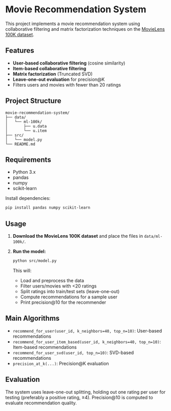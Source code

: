 # Movie Recommendation System

This project implements a movie recommendation system using collaborative filtering and matrix factorization techniques on the [MovieLens 100K dataset](https://grouplens.org/datasets/movielens/100k/).

## Features

- **User-based collaborative filtering** (cosine similarity)
- **Item-based collaborative filtering**
- **Matrix factorization** (Truncated SVD)
- **Leave-one-out evaluation** for precision@K
- Filters users and movies with fewer than 20 ratings

## Project Structure

```
movie-recommendation-system/
├── data/
│   └── ml-100k/
│       ├── u.data
│       └── u.item
├── src/
│   └── model.py
└── README.md
```

## Requirements

- Python 3.x
- pandas
- numpy
- scikit-learn

Install dependencies:

```sh
pip install pandas numpy scikit-learn
```

## Usage

1. **Download the MovieLens 100K dataset** and place the files in `data/ml-100k/`.
2. **Run the model:**

   ```sh
   python src/model.py
   ```

   This will:
   - Load and preprocess the data
   - Filter users/movies with <20 ratings
   - Split ratings into train/test sets (leave-one-out)
   - Compute recommendations for a sample user
   - Print precision@10 for the recommender

## Main Algorithms

- `recommend_for_user(user_id, k_neighbors=40, top_n=10)`: User-based recommendations
- `recommend_for_user_item_based(user_id, k_neighbors=40, top_n=10)`: Item-based recommendations
- `recommend_for_user_svd(user_id, top_n=10)`: SVD-based recommendations
- `precision_at_k(...)`: Precision@K evaluation

## Evaluation

The system uses leave-one-out splitting, holding out one rating per user for testing (preferably a positive rating, ≥4). Precision@10 is computed to evaluate recommendation quality.